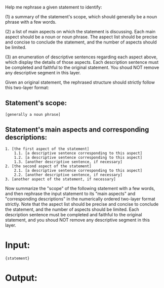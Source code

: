 
Help me rephrase a given statement to identify:

(1) a summary of the statement's scope, which should generally be a noun phrase with a few words.

(2) a list of main aspects on which the statement is discussing. Each main aspect should be a noun or noun phrase. The aspect list should be precise and concise to conclude the statement, and the number of aspects should be limited.

(3) an enumeration of descriptive sentences regarding each aspect above, which display the details of those aspects. Each description sentence must be completed and faithful to the original statement. You shoud NOT remove any descriptive segment in this layer.

Given an original statement, the rephrased structure should strictly follow this two-layer format:

## Statement's scope:
```[generally a noun phrase]```

## Statement's main aspects and corresponding descriptions:
```
1. [the first aspect of the statement]
    1.1. [a descriptive sentence corresponding to this aspect]
    1.2. [a descriptive sentence corresponding to this aspect]
    1.3. [another descriptive sentence, if necessary]
2. [the second aspect of the statement]
    2.1. [a descriptive sentence corresponding to this aspect]
    2.2. [another descriptive sentence, if necessary]
3. [another aspect of the statement, if necessary]
```


Now summarize the "scope" of the following statement with a few words, and then rephrase the input statement to its "main aspects" and "corresponding descriptions" in the numerically ordered two-layer format strictly. 
Note that the aspect list should be precise and concise to conclude the statement, and the number of aspects should be limited.
Each description sentence must be completed and faithful to the original statement, and you shoud NOT remove any descriptive segment in this layer.

# Input: 
```
{statement}
```

# Output: 

